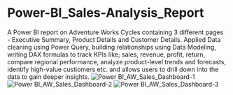 # Power-BI_Sales-Analysis_Report
A Power BI report on Adventure Works Cycles containing 3 different pages - Executive Summary, Product Details and Customer Details. Applied Data cleaning using Power Query, building relationships using Data Modeling, writing DAX formulas to track KPIs like; sales, revenue, profit, return, compare regional performance, analyze product-level trends and forecasts, identify high-value custiomers etc. and allows users to drill down into the data to gain deeper insights.
![Power BI_AW_Sales_Dashboard-1](https://github.com/hasanahmed88/Power-BI_Sales-Analysis_Report/assets/76925920/ff5205ee-f7e5-4d8a-9429-88e628598f58)
![Power BI_AW_Sales_Dashboard-2](https://github.com/hasanahmed88/Power-BI_Sales-Analysis_Report/assets/76925920/09c959b7-a54c-4011-b654-77c7b57d9e20)
![Power BI_AW_Sales_Dashboard-3](https://github.com/hasanahmed88/Power-BI_Sales-Analysis_Report/assets/76925920/ebba77aa-caa6-4fd4-aa7a-bde5fa38b248)
